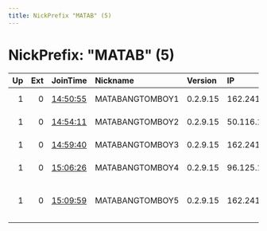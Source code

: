 ```yaml
---
title: NickPrefix "MATAB" (5)
---
```


# NickPrefix: "MATAB" (5)

|   Up |   Ext | JoinTime                                                                                            | Nickname        | Version   | IP              | AS                          | CC   |   ORp |   Dirp | OS    | Contact                    |   eFamMembers |
|-----:|------:|:----------------------------------------------------------------------------------------------------|:----------------|:----------|:----------------|:----------------------------|:-----|------:|-------:|:------|:---------------------------|--------------:|
|    1 |     0 | [14:50:55](https://metrics.torproject.org/rs.html#details/45D441398B50E7C940A5A2F3B2D46F3695A122EF) | MATABANGTOMBOY1 | 0.2.9.15  | 162.241.239.226 | CyrusOne LLC                | us   |  9001 |      0 | Linux | putanginamo22222@gmail.com |             5 |
|    1 |     0 | [14:54:11](https://metrics.torproject.org/rs.html#details/836C355836B00E8114E2ACC0C8D349714EE29278) | MATABANGTOMBOY2 | 0.2.9.15  | 50.116.101.6    | CyrusOne LLC                | us   |  9001 |      0 | Linux | putanginamo22222@gmail.com |             4 |
|    1 |     0 | [14:59:40](https://metrics.torproject.org/rs.html#details/50550C546BE3DF3E2C049106EF49861C1693553B) | MATABANGTOMBOY3 | 0.2.9.15  | 162.241.237.202 | CyrusOne LLC                | us   |  9001 |      0 | Linux | putanginamo22222@gmail.com |             3 |
|    1 |     0 | [15:06:26](https://metrics.torproject.org/rs.html#details/5202C43205DB06B8E9991A6288AC44B631A65FC5) | MATABANGTOMBOY4 | 0.2.9.15  | 96.125.171.96   | CyrusOne LLC                | us   |  9001 |      0 | Linux | putanginamo22222@gmail.com |             1 |
|    1 |     0 | [15:09:59](https://metrics.torproject.org/rs.html#details/C6361C3DD0B84CB65AC2B6526ED8FB2A2E47A811) | MATABANGTOMBOY5 | 0.2.9.15  | 162.241.233.47  | Oso Grande IP Services, LLC | us   |  9001 |      0 | Linux | putanginamo22222@gmail.com |             3 |
